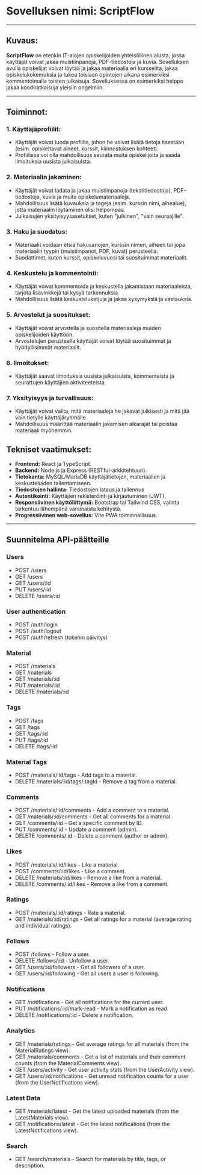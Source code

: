 # Sovelluksen nimi: **ScriptFlow**

---

## Kuvaus:
**ScriptFlow** on etenkin IT-alojen opiskelijoiden yhteisöllinen alusta, jossa käyttäjät voivat jakaa muistiinpanoja, PDF-tiedostoja ja kuvia. Sovelluksen avulla opiskelijat voivat löytää ja jakaa materiaalia eri kursseilta, jakaa opiskelukokemuksia ja tukea toisiaan opintojen aikana esimerkiksi kommentoimalla toisten julkaisuja. Sovelluksessa on esimerkiksi helppo jakaa koodiratkaisuja yleisiin ongelmiin.

---

## Toiminnot:

### 1. Käyttäjäprofiilit:
- Käyttäjät voivat luoda profiilin, johon he voivat lisätä tietoja itsestään (esim. opiskeltavat aineet, kurssit, kiinnostuksen kohteet).
- Profiilissa voi olla mahdollisuus seurata muita opiskelijoita ja saada ilmoituksia uusista julkaisuista.

### 2. Materiaalin jakaminen:
- Käyttäjät voivat ladata ja jakaa muistiinpanoja (tekstitiedostoja), PDF-tiedostoja, kuvia ja muita opiskelumateriaaleja.
- Mahdollisuus lisätä kuvauksia ja tageja (esim. kurssin nimi, aihealue), jotta materiaalin löytäminen olisi helpompaa.
- Julkaisujen yksityisyysasetukset, kuten "julkinen", "vain seuraajille".

### 3. Haku ja suodatus:
- Materiaalit voidaan etsiä hakusanojen, kurssin nimen, aiheen tai jopa materiaalin tyypin (muistiinpanot, PDF, kuvat) perusteella.
- Suodattimet, kuten kurssit, opiskeluvuosi tai suosituimmat materiaalit.

### 4. Keskustelu ja kommentointi:
- Käyttäjät voivat kommentoida ja keskustella jakamistaan materiaaleista, tarjota lisävinkkejä tai kysyä tarkennuksia.
- Mahdollisuus lisätä keskusteluketjuja ja jakaa kysymyksiä ja vastauksia.

### 5. Arvostelut ja suositukset:
- Käyttäjät voivat arvostella ja suositella materiaaleja muiden opiskelijoiden käyttöön.
- Arvostelujen perusteella käyttäjät voivat löytää suosituimmat ja hyödyllisimmät materiaalit.

### 6. Ilmoitukset:
- Käyttäjät saavat ilmoituksia uusista julkaisuista, kommenteista ja seurattujen käyttäjien aktiviteeteista.

### 7. Yksityisyys ja turvallisuus:
- Käyttäjät voivat valita, mitä materiaaleja he jakavat julkisesti ja mitä jää vain tietylle käyttäjäryhmälle.
- Mahdollisuus määrittää materiaalin jakamisen aikarajat tai poistaa materiaali myöhemmin.


## Tekniset vaatimukset:

- **Frontend:** React ja TypeScript.
- **Backend:** Node.js ja Express (RESTful-arkkitehtuuri).
- **Tietokanta:** MySQL/MariaDB käyttäjätietojen, materiaalien ja keskusteluiden tallentamiseen.
- **Tiedostojen hallinta:** Tiedostojen lataus ja tallennus
- **Autentikointi:** Käyttäjien rekisteröinti ja kirjautuminen (JWT).
- **Responsiivinen käyttöliittymä:** Bootstrap tai Tailwind CSS, valinta tarkentuu lähempänä varsinaista kehitystä.
- **Progressiivinen web-sovellus:** Vite PWA toiminnallisuus.

---

## Suunnitelma API-päätteille

### Users

- POST /users 
- GET /users
- GET /users/:id 
- PUT /users/:id
- DELETE /users/:id

### User authentication

- POST /auth/login
- POST /auth/logout
- POST /auth/refresh (tokenin päivitys)

### Material

- POST /materials 
- GET /materials 
- GET /materials/:id 
- PUT /materials/:id 
- DELETE /materials/:id 

### Tags

- POST /tags 
- GET /tags 
- GET /tags/:id 
- PUT /tags/:id 
- DELETE /tags/:id 

### Material Tags

- POST /materials/:id/tags - Add tags to a material.
- DELETE /materials/:id/tags/:tagId - Remove a tag from a material.

### Comments

- POST /materials/:id/comments - Add a comment to a material.
- GET /materials/:id/comments - Get all comments for a material.
- GET /comments/:id - Get a specific comment by ID.
- PUT /comments/:id - Update a comment (admin).
- DELETE /comments/:id - Delete a comment (author or admin).

### Likes

- POST /materials/:id/likes - Like a material.
- POST /comments/:id/likes - Like a comment.
- DELETE /materials/:id/likes - Remove a like from a material.
- DELETE /comments/:id/likes - Remove a like from a comment.

### Ratings

- POST /materials/:id/ratings - Rate a material.
- GET /materials/:id/ratings - Get all ratings for a material (average rating and individual ratings).

### Follows

- POST /follows - Follow a user.
- DELETE /follows/:id - Unfollow a user.
- GET /users/:id/followers - Get all followers of a user.
- GET /users/:id/following - Get all users a user is following.

### Notifications

- GET /notifications - Get all notifications for the current user.
- PUT /notifications/:id/mark-read - Mark a notification as read.
- DELETE /notifications/:id - Delete a notification.

### Analytics

- GET /materials/ratings - Get average ratings for all materials (from the MaterialRatings view).
- GET /materials/comments - Get a list of materials and their comment counts (from the MaterialComments view).
- GET /users/activity - Get user activity stats (from the UserActivity view).
- GET /users/:id/notifications - Get unread notification counts for a user (from the UserNotifications view).

### Latest Data

- GET /materials/latest - Get the latest uploaded materials (from the LatestMaterials view).
- GET /notifications/latest - Get the latest notifications (from the LatestNotifications view).

### Search

- GET /search/materials - Search for materials by title, tags, or description.